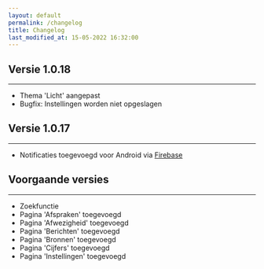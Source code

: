 ```yaml
---
layout: default
permalink: /changelog
title: Changelog
last_modified_at: 15-05-2022 16:32:00
---
```


## Versie 1.0.18
---
- Thema 'Licht' aangepast 
- Bugfix: Instellingen worden niet opgeslagen

## Versie 1.0.17
---
- Notificaties toegevoegd voor Android via [Firebase](https://firebase.google.com/)

## Voorgaande versies
---
- Zoekfunctie
- Pagina 'Afspraken' toegevoegd
- Pagina 'Afwezigheid' toegevoegd
- Pagina 'Berichten' toegevoegd
- Pagina 'Bronnen' toegevoegd
- Pagina 'Cijfers' toegevoegd
- Pagina 'Instellingen' toegevoegd